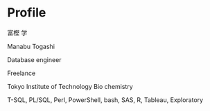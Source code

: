 # Profile
富樫 学

Manabu Togashi

Database engineer

Freelance

Tokyo Institute of Technology Bio chemistry

T-SQL, PL/SQL, Perl, PowerShell, bash, SAS, R, Tableau, Exploratory
